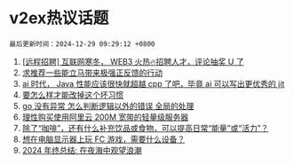 # v2ex热议话题

`最后更新时间：2024-12-29 09:29:12 +0800`

1. [[远程招聘] 互联网寒冬， WEB3 火热🔥招聘人才，评论抽奖 U 了](https://www.v2ex.com/t/1100875)
1. [求推荐一些能立马带来极强正反馈的行动](https://www.v2ex.com/t/1100870)
1. [ai 时代， Java 性能应该很快就超越 cpp 了吧，毕竟 ai 可以写出更优秀的 jit](https://www.v2ex.com/t/1100891)
1. [要怎么样才能改掉这个坏习惯](https://www.v2ex.com/t/1100857)
1. [go 没有异常 怎么判断逻辑以外的错误 全局的处理](https://www.v2ex.com/t/1100894)
1. [理性购买使用阿里云 200M 宽带的轻量级服务器](https://www.v2ex.com/t/1100927)
1. [除了“咖啡”，还有什么补充饮品或食物，可以提高日常“能量”或“活力”？](https://www.v2ex.com/t/1100944)
1. [想在电脑显示器上玩 FC 游戏，需要什么设备？](https://www.v2ex.com/t/1100880)
1. [2024 年终总结: 在夜海中观望浪潮](https://www.v2ex.com/t/1100909)

